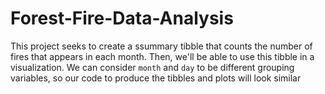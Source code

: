 # Forest-Fire-Data-Analysis
This project seeks to create a ssummary tibble that counts the number of fires that appears in each month. Then, we'll be able to use this tibble in a visualization. We can consider `month` and `day` to be different grouping variables, so our code to produce the tibbles and plots will look similar

